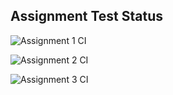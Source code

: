 ## Assignment Test Status

![Assignment 1 CI](https://github.com/danleiqiang/c756-exer/actions/workflows/ci-a1.yml/badge.svg)

![Assignment 2 CI](https://github.com/danleiqiang/c756-exer/actions/workflows/ci-a2.yml/badge.svg)

![Assignment 3 CI](https://github.com/danleiqiang/c756-exer/actions/workflows/ci-a3.yml/badge.svg)
